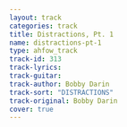 ```yaml
---
layout: track
categories: track
title: Distractions, Pt. 1
name: distractions-pt-1
type: ahfow_track
track-id: 313
track-lyrics: 
track-guitar: 
track-author: Bobby Darin
track-sort: "DISTRACTIONS"
track-original: Bobby Darin
cover: true
---
```

